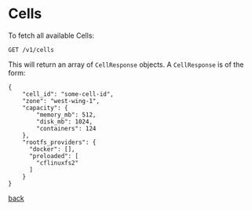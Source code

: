 # Cells

To fetch all available Cells:

```
GET /v1/cells
```

This will return an array of `CellResponse` objects.  A `CellResponse` is of the form:

```
{
    "cell_id": "some-cell-id",
    "zone": "west-wing-1",
    "capacity": {
        "memory_mb": 512,
        "disk_mb": 1024,
        "containers": 124
    },
    "rootfs_providers": {
      "docker": [],
      "preloaded": [
        "cflinuxfs2"
      ]
    }
}
```

[back](README.md)


